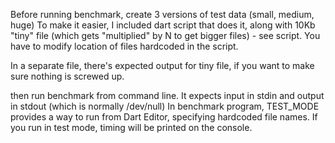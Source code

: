 Before running benchmark, create 3 versions of test data (small, medium, huge) 
To make it easier, I included dart script that does it, along with 10Kb "tiny" file (which gets "multiplied" by N to get bigger files) - see script.
You have to modify location of files hardcoded in the script. 

In a separate file, there's expected output for tiny file, if you want to make sure nothing is screwed up. 

then run benchmark from command line. It expects input in stdin and output in stdout (which is normally /dev/null)
In benchmark program, TEST_MODE provides a way to run from Dart Editor, specifying hardcoded file names.
If you run in test mode, timing will be printed on the console.
 
